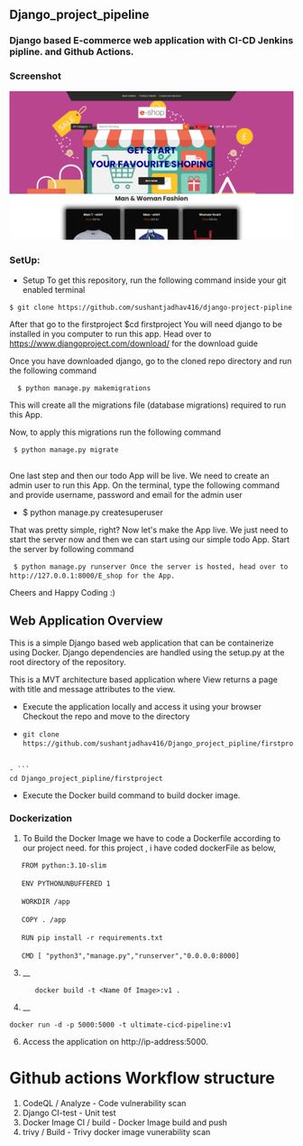 ## Django_project_pipeline

### Django based E-commerce web application with CI-CD Jenkins pipline. and Github Actions.

### Screenshot
![Alt text](Project1_e-shop.png)

### SetUp:

- Setup To get this repository, run the following command inside your git enabled terminal

```
$ git clone https://github.com/sushantjadhav416/django-project-pipline
```

After that go to the firstproject $cd firstproject You will need django to be installed in you computer to run this app. Head over to https://www.djangoproject.com/download/ for the download guide

Once you have downloaded django, go to the cloned repo directory and run the following command

```
  $ python manage.py makemigrations

   ```

This will create all the migrations file (database migrations) required to run this App.

Now, to apply this migrations run the following command

 ```
  $ python manage.py migrate
  
   ```

One last step and then our todo App will be live. We need to create an admin user to run this App. On the terminal, type the following command and provide username, password and email for the admin user

- $ python manage.py createsuperuser 

That was pretty simple, right? Now let's make the App live. We just need to start the server now and then we can start using our simple todo App. Start the server by following command

```
 $ python manage.py runserver Once the server is hosted, head over to http://127.0.0.1:8000/E_shop for the App.
```

Cheers and Happy Coding :)

##  Web Application Overview
This is a simple Django based web application that can be containerize using Docker. Django dependencies are handled using the setup.py at the root directory of the repository.

This is a MVT architecture based application where View returns a page with title and message attributes to the view.

- Execute the application locally and access it using your browser
Checkout the repo and move to the directory

-  ```
   git clone https://github.com/sushantjadhav416/Django_project_pipline/firstproject
 ```
 
- ```
cd Django_project_pipline/firstproject
```

- Execute the Docker build command to build docker image.


   
### Dockerization
 1. To Build the Docker Image we have to code a Dockerfile according to our project need.
    for this project , i have coded dockerFile as below,
```
   FROM python:3.10-slim

   ENV PYTHONUNBUFFERED 1

   WORKDIR /app

   COPY . /app

   RUN pip install -r requirements.txt 

   CMD [ "python3","manage.py","runserver","0.0.0.0:8000]

```
3. __
   ```
      docker build -t <Name Of Image>:v1 .
   ```

5. __
  ``` 
  docker run -d -p 5000:5000 -t ultimate-cicd-pipeline:v1 
  ```

6. Access the application on http://ip-address:5000.



# Github actions Workflow structure
1. CodeQL / Analyze - Code vulnerability scan
2. Django CI-test - Unit test
3. Docker Image CI / build - Docker Image build and push
4. trivy / Build - Trivy docker image vunerability scan



